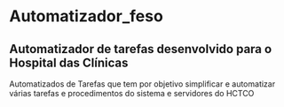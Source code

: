 # Automatizador_feso
<h2>Automatizador de tarefas desenvolvido para o Hospital das Clínicas</h2>
Automatizados de Tarefas que tem por objetivo simplificar e automatizar várias tarefas e procedimentos do sistema e servidores do HCTCO
